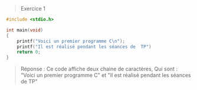 > Exercice 1

```c
#include <stdio.h>

int main(void)
{
    printf("Voici un premier programme C\n");
    printf("Il est réalisé pendant les séances de  TP")
    return 0;
}
```

> Réponse : Ce code affiche deux chaine de caractères, Qui sont :
> "Voici un premier programme C" et "Il est réalisé pendant les séances de TP"
